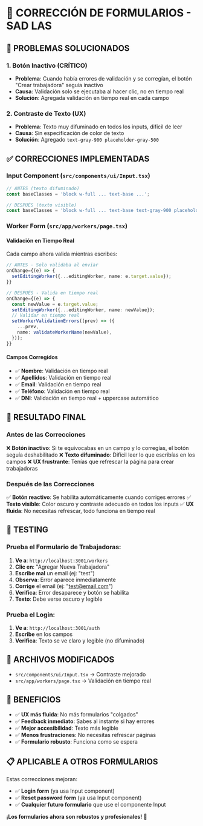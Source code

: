 # 🔧 CORRECCIÓN DE FORMULARIOS - SAD LAS

## **🚨 PROBLEMAS SOLUCIONADOS**

### **1. Botón Inactivo (CRÍTICO)**

- **Problema**: Cuando había errores de validación y se corregían, el botón "Crear trabajadora"
  seguía inactivo
- **Causa**: Validación solo se ejecutaba al hacer clic, no en tiempo real
- **Solución**: Agregada validación en tiempo real en cada campo

### **2. Contraste de Texto (UX)**

- **Problema**: Texto muy difuminado en todos los inputs, difícil de leer
- **Causa**: Sin especificación de color de texto
- **Solución**: Agregado `text-gray-900 placeholder-gray-500`

## **✅ CORRECCIONES IMPLEMENTADAS**

### **Input Component (`src/components/ui/Input.tsx`)**

```typescript
// ANTES (texto difuminado)
const baseClasses = 'block w-full ... text-base ...';

// DESPUÉS (texto visible)
const baseClasses = 'block w-full ... text-base text-gray-900 placeholder-gray-500 ...';
```

### **Worker Form (`src/app/workers/page.tsx`)**

#### **Validación en Tiempo Real**

Cada campo ahora valida mientras escribes:

```typescript
// ANTES - Solo validaba al enviar
onChange={(e) => {
  setEditingWorker({...editingWorker, name: e.target.value});
}}

// DESPUÉS - Valida en tiempo real
onChange={(e) => {
  const newValue = e.target.value;
  setEditingWorker({...editingWorker, name: newValue});
  // Validar en tiempo real
  setWorkerValidationErrors((prev) => ({
    ...prev,
    name: validateWorkerName(newValue),
  }));
}}
```

#### **Campos Corregidos**

- ✅ **Nombre**: Validación en tiempo real
- ✅ **Apellidos**: Validación en tiempo real
- ✅ **Email**: Validación en tiempo real
- ✅ **Teléfono**: Validación en tiempo real
- ✅ **DNI**: Validación en tiempo real + uppercase automático

## **🎯 RESULTADO FINAL**

### **Antes de las Correcciones**

❌ **Botón inactivo**: Si te equivocabas en un campo y lo corregías, el botón seguía deshabilitado
❌ **Texto difuminado**: Difícil leer lo que escribías en los campos ❌ **UX frustrante**: Tenías
que refrescar la página para crear trabajadoras

### **Después de las Correcciones**

✅ **Botón reactivo**: Se habilita automáticamente cuando corriges errores ✅ **Texto visible**:
Color oscuro y contraste adecuado en todos los inputs ✅ **UX fluida**: No necesitas refrescar, todo
funciona en tiempo real

## **🧪 TESTING**

### **Prueba el Formulario de Trabajadoras:**

1. **Ve a**: `http://localhost:3001/workers`
2. **Clic en**: "Agregar Nueva Trabajadora"
3. **Escribe mal** un email (ej: "test")
4. **Observa**: Error aparece inmediatamente
5. **Corrige** el email (ej: "test@email.com")
6. **Verifica**: Error desaparece y botón se habilita
7. **Texto**: Debe verse oscuro y legible

### **Prueba el Login:**

1. **Ve a**: `http://localhost:3001/auth`
2. **Escribe** en los campos
3. **Verifica**: Texto se ve claro y legible (no difuminado)

## **🔧 ARCHIVOS MODIFICADOS**

- `src/components/ui/Input.tsx` → Contraste mejorado
- `src/app/workers/page.tsx` → Validación en tiempo real

## **🎉 BENEFICIOS**

- ✅ **UX más fluida**: No más formularios "colgados"
- ✅ **Feedback inmediato**: Sabes al instante si hay errores
- ✅ **Mejor accesibilidad**: Texto más legible
- ✅ **Menos frustraciones**: No necesitas refrescar páginas
- ✅ **Formulario robusto**: Funciona como se espera

## **📋 APLICABLE A OTROS FORMULARIOS**

Estas correcciones mejoran:

- ✅ **Login form** (ya usa Input component)
- ✅ **Reset password form** (ya usa Input component)
- ✅ **Cualquier futuro formulario** que use el componente Input

**¡Los formularios ahora son robustos y profesionales!** 🚀
